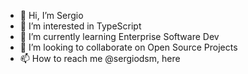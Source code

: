 - 👋 Hi, I’m Sergio
- 👀 I’m interested in TypeScript
- 🌱 I’m currently learning Enterprise Software Dev
- 💞️ I’m looking to collaborate on Open Source Projects
- 📫 How to reach me @sergiodsm, here

